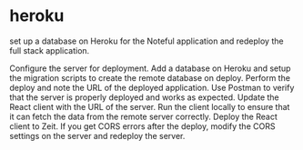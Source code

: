 # heroku

set up a database on Heroku for the Noteful application and redeploy the full stack application.

Configure the server for deployment. Add a database on Heroku and setup the migration scripts to create the remote database on deploy. Perform the deploy and note the URL of the deployed application. Use Postman to verify that the server is properly deployed and works as expected.
Update the React client with the URL of the server. Run the client locally to ensure that it can fetch the data from the remote server correctly. Deploy the React client to Zeit. If you get CORS errors after the deploy, modify the CORS settings on the server and redeploy the server.
